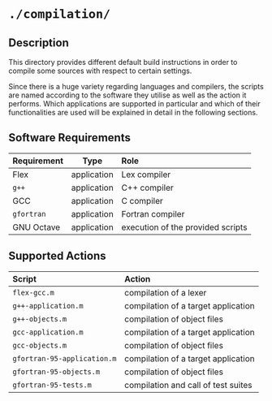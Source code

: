 <!------------------------------------------------------------------------------
--
-- Copyright (C) 2022 Kevin Matthes
--
-- This program is free software; you can redistribute it and/or modify
-- it under the terms of the GNU General Public License as published by
-- the Free Software Foundation; either version 2 of the License, or
-- (at your option) any later version.
--
-- This program is distributed in the hope that it will be useful,
-- but WITHOUT ANY WARRANTY; without even the implied warranty of
-- MERCHANTABILITY or FITNESS FOR A PARTICULAR PURPOSE.  See the
-- GNU General Public License for more details.
--
-- You should have received a copy of the GNU General Public License along
-- with this program; if not, write to the Free Software Foundation, Inc.,
-- 51 Franklin Street, Fifth Floor, Boston, MA 02110-1301 USA.
--
----
--
--  FILE
--      README.md
--
--  BRIEF
--      Important information regarding this project.
--
--  AUTHOR
--      Kevin Matthes
--
--  COPYRIGHT
--      (C) 2022 Kevin Matthes.
--      This file is licensed GPL 2 as of June 1991.
--
--  DATE
--      2022
--
--  NOTE
--      See `LICENSE' for full license.
--
------------------------------------------------------------------------------->

# `./compilation/`

## Description

This directory provides different default build instructions in order to compile
some sources with respect to certain settings.

Since there is a huge variety regarding languages and compilers, the scripts are
named according to the software they utilise as well as the action it
performs.  Which applications are supported in particular and which of their
functionalities are used will be explained in detail in the following sections.

## Software Requirements

| Requirement       | Type          | Role                                  |
|:------------------|:-------------:|:--------------------------------------|
| Flex              | application   | Lex compiler                          |
| `g++`             | application   | C++ compiler                          |
| GCC               | application   | C compiler                            |
| `gfortran`        | application   | Fortran compiler                      |
| GNU Octave        | application   | execution of the provided scripts     |

## Supported Actions

| Script                        | Action                                |
|:------------------------------|:--------------------------------------|
| `flex-gcc.m`                  | compilation of a lexer                |
| `g++-application.m`           | compilation of a target application   |
| `g++-objects.m`               | compilation of object files           |
| `gcc-application.m`           | compilation of a target application   |
| `gcc-objects.m`               | compilation of object files           |
| `gfortran-95-application.m`   | compilation of a target application   |
| `gfortran-95-objects.m`       | compilation of object files           |
| `gfortran-95-tests.m`         | compilation and call of test suites   |

<!----------------------------------------------------------------------------->
